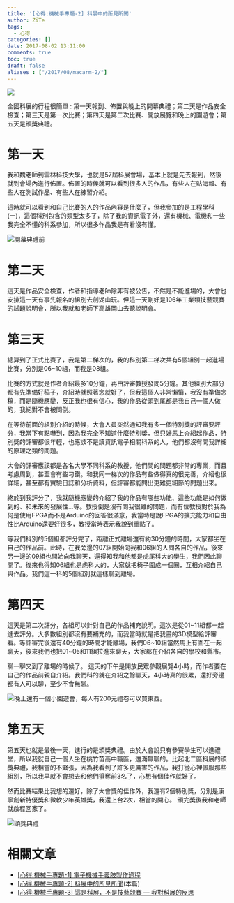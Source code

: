 ```yaml
---
title: '[心得:機械手專題-2] 科展中的所見所聞'
author: ZiTe
tags:
  - 心得
categories: []
date: 2017-08-02 13:11:00
comments: true
toc: true
draft: false
aliases : ["/2017/08/macarm-2/"]
---
```

![](https://1.bp.blogspot.com/-pZzLycJryec/XqYxoC3ETrI/AAAAAAAACJY/qQs2DI7qXLExB-SoIEq94KVOTDjgKoe5QCPcBGAsYHg/s320/1501167240592.jpg)

全國科展的行程很簡單 : 第一天報到、佈置與晚上的開幕典禮；第二天是作品安全檢查；第三天是第一次比賽；第四天是第二次比賽、開放展覽和晚上的園遊會；第五天是頒獎典禮。

<!--more-->

# 第一天

我和魏老師到雲林科技大學，也就是57屆科展會場，基本上就是先去報到，然後就到會場內進行佈置。佈置的時候就可以看到很多人的作品，有些人在貼海報、有些人在測試作品、有些人在練習介紹。

這時就可以看到和自己比賽的人的作品內容是什麼了，但我參加的是工程學科(一)，這個科別包含的類型太多了，除了我的資訊電子外，還有機械、電機和一些我完全不懂的科系參加，所以很多作品我是有看沒有懂。

![開幕典禮前](https://1.bp.blogspot.com/-4zgPMxCj48s/XqYxoHj6BeI/AAAAAAAACJY/jsk5gYZ-wE4IuVOds9tK-yY21ILgYBpMQCPcBGAsYHg/s1600/DSC_0405.JPG)

# 第二天

這天是作品安全檢查，作者和指導老師除非有被公告，不然是不能進場的，大會也安排這一天有事先報名的組別去劍湖山玩。但這一天剛好是106年工業類技藝競賽的試題說明會，所以我就和老師下高雄岡山去聽說明會。

# 第三天

總算到了正式比賽了，我是第二梯次的，我的科別第二梯次共有5個組別一起進場比賽，分別是06~10組，而我是08組。

比賽的方式就是作者介紹最多10分鐘，再由評審教授發問5分鐘。其他組別大部分都有先準備好稿子，介紹時就照著念就好了，但我這個人非常懶惰，我沒有準備念稿，而是隨機應變，反正我也很有信心，我的作品從頭到尾都是我自己一個人做的，我絕對不會被問倒。

在等待前面的組別介紹的時候，大會人員突然通知我有多一個特別獎的評審要評分，我當下有點嚇到，因為我完全不知道什麼特別獎，但只好馬上介紹起作品，特別獎的評審都很年輕，也應該不是讀資訊電子相關科系的人，他們都沒有問我詳細的原理之類的問題。

大會的評審應該都是各名大學不同科系的教授，他們問的問題都非常的專業，而且考慮周到，甚至會有些刁鑽。和我同一梯次的作品有些做得真的很完善，介紹也很詳細，甚至都有實驗日誌和分析資料，但評審都能問出更難更細節的問題出來。

終於到我評分了，我就隨機應變的介紹了我的作品有哪些功能、這些功能是如何做到的、和未來的發展性...等。教授倒是沒有問我很難的問題，而有位教授對於我為何是使用FPGA而不是Arduino的回答很滿意，我當時是說FPGA的擴充能力和自由性比Arduino還要好很多，教授當時表示我說到重點了。

等我們科別的5個組都評分完了，距離正式離場還有約30分鐘的時間，大家都坐在自己的作品前。此時，在我旁邊的07組開始向我和06組的人問各自的作品，後來另一邊的09組也開始向我聊天，還得知我和他都是虎尾科大的學生，我們因此聊開了。後來也得知06組也是虎科大的，大家就把椅子圍成一個圈，互相介紹自己與作品。我們這一科的5個組別就這樣聊到離場。

# 第四天

這天是第二次評分，各組可以針對自己的作品補充說明。這次是從01\~11組都一起進去評分。大多數組別都沒有要補充的，而我當時就是把我畫的3D模型給評審看。等評審完後還有40分鐘的時間才能離場，我們06\~10組當然馬上有圍在一起聊天，後來我們也把01\~05和11組拉進來聊天，大家都在介紹各自的學校和縣市。

聊一聊又到了離場的時候了。 這天的下午是開放民眾參觀展覽4小時，而作者要在自己的作品前親自介紹。我們科的就在介紹之餘聊天，4小時真的很累，還好旁邊都有人可以聊，至少不會無聊。

![晚上還有一個小園遊會，每人有200元禮卷可以買東西。](https://1.bp.blogspot.com/-SgoulXJ8tEg/XqYxoH2xxEI/AAAAAAAACJY/SJO5oJ8SuhEOU8aC8-uKiZnBlcOpVwFHACPcBGAsYHg/s1600/DSC_0414.JPG)

# 第五天

第五天也就是最後一天，進行的是頒獎典禮。由於大會說只有參賽學生可以進禮堂，所以我就自己一個人坐在桃竹苗高中職區，還滿無聊的。比起北二區科展的頒獎典禮，我相當的不緊張，因為我看到了許多更厲害的作品，我打從心裡佩服那些組別，所以我早就不會想去和他們爭奪前3名了，心想有個佳作就好了。

然而比賽結果比我想的還好，除了大會獎的佳作外，我還有2個特別獎，分別是康寧創新特優獎和微軟少年英雄獎，我還上台2次，相當的開心。 頒完獎後我和老師就啟程回家了。

![頒獎典禮](https://1.bp.blogspot.com/-Wf4OJtjAHE4/XqYxoBhtIuI/AAAAAAAACJY/iTyKIawZlA0xYySMvJQOf77e5PcMNn0NACPcBGAsYHg/s1600/DSC_0419.JPG)

# 相關文章

* [\[心得:機械手專題-1\] 電子機械手義肢製作過程](/2017/08/macarm-1/)
* [\[心得:機械手專題-2\] 科展中的所見所聞](/2017/08/macarm-2/)(本篇)
* [\[心得:機械手專題-3\] 這是科展，不是技藝競賽 — 我對科展的反思](/2017/08/macarm-3/)
